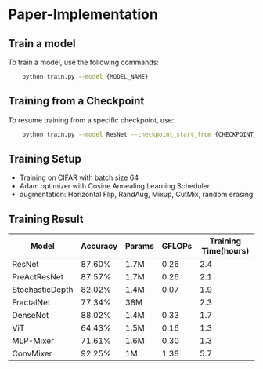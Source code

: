 # Paper-Implementation

## Train a model 
To train a model, use the following commands:
``` bash
    python train.py --model {MODEL_NAME}
```

## Training from a Checkpoint
To resume training from a specific checkpoint, use:
``` bash
    python train.py --model ResNet --checkpoint_start_from {CHECKPOINT_PATH} 
```

## Training Setup
- Training on CIFAR with batch size 64
- Adam optimizer with Cosine Annealing Learning Scheduler 
- augmentation: Horizontal Flip, RandAug, Mixup, CutMix, random erasing


## Training Result

| Model             | Accuracy | Params | GFLOPs | Training Time(hours) | 
|-------------------|----------|--------|--------|----------------------|
| ResNet            | 87.60%   | 1.7M   | 0.26   | 2.4                  |
| PreActResNet      | 87.57%   | 1.7M   | 0.26   | 2.1                  |
| StochasticDepth   | 82.02%   | 1.4M   | 0.07   | 1.9                  |
| FractalNet        | 77.34%   | 38M    |        | 2.3                  |
| DenseNet          | 88.02%   | 1.4M   | 0.33   | 1.7                  |
| ViT               | 64.43%   | 1.5M   | 0.16   | 1.3                  |
| MLP-Mixer         | 71.61%   | 1.6M   | 0.30   | 1.3                  |
| ConvMixer         | 92.25%   | 1M     | 1.38   | 5.7                  |